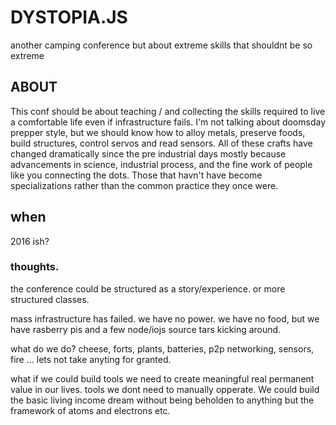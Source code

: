 
DYSTOPIA.JS
============

another camping conference but about extreme skills that shouldnt be so extreme

## ABOUT

This conf should be about teaching / and collecting the skills required to live a comfortable life even if infrastructure fails. I'm not talking about doomsday prepper style, but we should know how to alloy metals, preserve foods, build structures, control servos and read sensors. All of these crafts have changed dramatically since the pre industrial days mostly because advancements in science, industrial process, and the fine work of people like you connecting the dots. Those that havn't have become specializations rather than the common practice they once were.

## when

2016 ish?


### thoughts.

the conference could be structured as a story/experience. or more structured classes.

mass infrastructure has failed. we have no power. we have no food, but we have rasberry pis and a few node/iojs source tars kicking around.

what do we do? cheese, forts, plants, batteries, p2p networking, sensors, fire ... lets not take anyting for granted.

what if we could build tools we need to create meaningful real permanent value in our lives. tools we dont need to manually opperate. We could build the basic living income dream without being beholden to anything but the framework of atoms and electrons etc.
